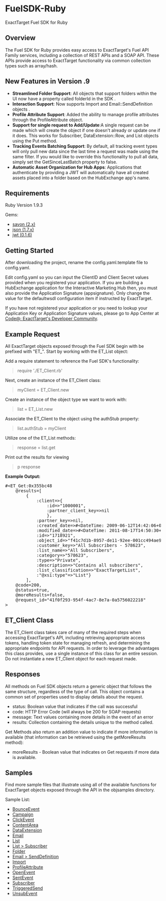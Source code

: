 FuelSDK-Ruby
============

ExactTarget Fuel SDK for Ruby

## Overview ##
The Fuel SDK for Ruby provides easy access to ExactTarget's Fuel API Family services, including a collection of REST APIs and a SOAP API. These APIs provide access to ExactTarget functionality via common collection types such as array/hash. 

## New Features in Version .9 ##
- **Streamlined Folder Support**: All objects that support folders within the UI now have a property called folderId in the SDK .
- **Interaction Support**: Now supports Import and Email::SendDefinition objects .
- **Profile Attribute Support**: Added the ability to manage profile attributes through the ProfileAttribute object.
- **Support for single request to Add/Update**:A single request can be made which will create the object if one doesn't already or update one if it does.  This works for Subscriber, DataExtension::Row, and List objects using the Put method.
- **Tracking Events Batching Support**: By default, all tracking event types will only pull new data since the last time a request was made using the same filter.  If you would like to override this functionality to pull all data, simply set the GetSinceLastBatch property to false.
- **Automatic Asset Organization for Hub Apps**: Applications that authenticate by providing a JWT will automatically have all created assets placed into a folder based on the HubExchange app's name. 

## Requirements ##
Ruby Version 1.9.3

Gems:

- [savon (2.x)](http://rubygems.org/gems/savon)
- [json (1.7.x)](http://rubygems.org/gems/json)
- [jwt (0.1.6)](https://rubygems.org/gems/jwt)


## Getting Started ##
After downloading the project, rename the config.yaml.template file to config.yaml. 

Edit config.yaml so you can input the ClientID and Client Secret values provided when you registered your application. If you are building a HubExchange application for the Interactive Marketing Hub then, you must also provide the Application Signature (appsignature).  Only change the value for the defaultwsdl configuration item if instructed by ExactTarget.

If you have not registered your application or you need to lookup your Application Key or Application Signature values, please go to App Center at [Code@: ExactTarget's Developer Community](http://code.exacttarget.com/appcenter "Code@ App Center").

## Example Request ##
All ExactTarget objects exposed through the Fuel SDK begin with be prefixed with "ET\_".  Start by working with the ET_List object:

Add a require statement to reference the Fuel SDK's functionality:
> require './ET_Client.rb'

Next, create an instance of the ET_Client class:
> myClient = ET_Client.new

Create an instance of the object type we want to work with:
> list = ET_List.new

Associate the ET_Client to the object using the authStub property:
> list.authStub = myClient

Utilize one of the ET_List methods:
> response = list.get

Print out the results for viewing
> p response

**Example Output:**

<pre>
#&lt;ET_Get:0x355bc48 
	@results=[
		{
			:client=>{
				:id=>"1000001", 
				:partner_client_key=>nil
				}, 
			:partner_key=>nil, 
			:created_date=>#&lt;DateTime: 2009-06-12T14:42:06+00:00 ((2454995j,52926s,100000000n),+0s,2299161j)&gt;, 
			:modified_date=>#&lt;DateTime: 2011-08-17T14:50:30+00:00 ((2455791j,53430s,697000000n),+0s,2299161j)&gt;, 
			:id=>"1718921", 
			:object_id=>"f41c7d1b-8957-de11-92ee-001cc494ae9e", 
			:customer_key=>"All Subscribers - 578623", 
			:list_name=>"All Subscribers", 
			:category=>"578623", 
			:type=>"Private", 
			:description=>"Contains all subscribers", 
			:list_classification=>"ExactTargetList", 
			:"@xsi:type"=>"List"}
		], 
	@code=200, 
	@status=true, 
	@moreResults=false, 
	@request_id="41f0f293-954f-4ac7-8e7a-0a5756022218"
>
</pre>

## ET\_Client Class ##

The ET\_Client class takes care of many of the required steps when accessing ExactTarget's API, including retrieving appropriate access tokens, handling token state for managing refresh, and determining the appropriate endpoints for API requests.  In order to leverage the advantages this class provides, use a single instance of this class for an entire session.  Do not instantiate a new ET_Client object for each request made. 

## Responses ##
All methods on Fuel SDK objects return a generic object that follows the same structure, regardless of the type of call.  This object contains a common set of properties used to display details about the request.

- status: Boolean value that indicates if the call was successful
- code: HTTP Error Code (will always be 200 for SOAP requests)
- message: Text values containing more details in the event of an error
- results: Collection containing the details unique to the method called. 

Get Methods also return an addition value to indicate if more information is available (that information can be retrieved using the getMoreResults method):

 - moreResults - Boolean value that indicates on Get requests if more data is available. 


## Samples ##
Find more sample files that illustrate using all of the available functions for ExactTarget objects exposed through the API in the objsamples directory. 

Sample List:

 - [BounceEvent](https://github.com/ExactTarget/FuelSDK-Ruby/blob/master/objsamples/sample-bounceevent.rb)
 - [Campaign](https://github.com/ExactTarget/FuelSDK-Ruby/blob/master/objsamples/sample-campaign.rb)
 - [ClickEvent](https://github.com/ExactTarget/FuelSDK-Ruby/blob/master/objsamples/sample-clickevent.rb)
 - [ContentArea](https://github.com/ExactTarget/FuelSDK-Ruby/blob/master/objsamples/sample-contentarea.rb)
 - [DataExtension](https://github.com/ExactTarget/FuelSDK-Ruby/blob/master/objsamples/sample-dataextension.rb)
 - [Email](https://github.com/ExactTarget/FuelSDK-Ruby/blob/master/objsamples/sample-email.rb)
 - [List](https://github.com/ExactTarget/FuelSDK-Ruby/blob/master/objsamples/sample-list.rb)
 - [List > Subscriber](https://github.com/ExactTarget/FuelSDK-Ruby/blob/master/objsamples/sample-list.subscriber.rb)
 - [Folder](https://github.com/ExactTarget/FuelSDK-Ruby/blob/master/objsamples/sample-folder.rb)
 - [Email > SendDefinition](https://github.com/ExactTarget/FuelSDK-Ruby/blob/master/objsamples/sample-email-senddefinition.rb)
 - [Import](https://github.com/ExactTarget/FuelSDK-Ruby/blob/master/objsamples/sample-import.rb)
 - [ProfileAttribute](https://github.com/ExactTarget/FuelSDK-Ruby/blob/master/objsamples/sample-profileattribute.rb)
 - [OpenEvent](https://github.com/ExactTarget/FuelSDK-Ruby/blob/master/objsamples/sample-openevent.rb)
 - [SentEvent](https://github.com/ExactTarget/FuelSDK-Ruby/blob/master/objsamples/sample-sentevent.rb)
 - [Subscriber](https://github.com/ExactTarget/FuelSDK-Ruby/blob/master/objsamples/sample-subscriber.rb)
 - [TriggeredSend](https://github.com/ExactTarget/FuelSDK-Ruby/blob/master/objsamples/sample-triggeredsend.rb)
 - [UnsubEvent](https://github.com/ExactTarget/FuelSDK-Ruby/blob/master/objsamples/sample-unsubevent.rb)


 



